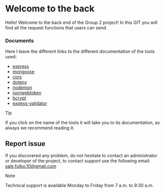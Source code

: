 # Welcome to the back 
Hello! Welcome to the back end of the Group 2 project! In this GIT you will find all the request functions that users can send.

### Documents
Here I leave the different links to the different documentation of the tools used:
- [express](https://expressjs.com/)
- [mongoose](https://mongoosejs.com/)
- [cors](https://mongoosejs.com/)
- [dotenv](https://mongoosejs.com/)
- [nodemon](https://nodemon.io/)
- [jsonwebtoken](https://jwt.io/)
- [bcrypt](https://github.com/kelektiv/node.bcrypt.js#readme)
- [expess-validator](https://express-validator.github.io/docs)

>[!TIP]
>If you click on the name of the tools it will take you to its documentation, as always we recommend reading it.

## Report issue
If you discovered any problem, do not hesitate to contact an administrator or developer of the project, to contact support use the following email: [sale.fulbo.10@gmail.com](sale.fulbo.10@gmail.com)

>[!Note]
>Technical support is available Monday to Friday from 7 a.m. to 9:30 a.m.